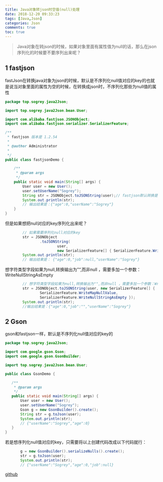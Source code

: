 ```yaml
---
title: Java对象转json时空值(null)处理
date: 2018-12-20 09:33:23
tags: [Java,Json]
categories: Json
comments: true
toc: true
---
```


> Java对象在转json的时候，如果对象里面有属性值为null的话，那么在json序列化的时候要不要序列出来呢？

<!-- more -->

## 1 fastjson

fastJson在转换java对象为json的时候，默认是不序列化null值对应的key的也就是说当对象里面的属性为空的时候，在转换成json时，不序列化那些为null值的属性

``` java
package top.sogrey.java2Json;

import top.sogrey.java2Json.bean.User;

import com.alibaba.fastjson.JSONObject;
import com.alibaba.fastjson.serializer.SerializerFeature;

/**
 * fastjson 版本是 1.2.54
 * 
 * @author Administrator
 * 
 */
public class fastjsonDemo {

	/**
	 * @param args
	 */
	public static void main(String[] args) {
		User user = new User();
		user.setUserName("Sogrey");
		String str = JSONObject.toJSONString(user);// fastjson默认转换是不序列化null值对应的key的
		System.out.println(str);
		// 输出结果是：{"age":0,"userName":"Sogrey"}
	}
}

```

但是如果想把null对应的key序列化出来呢？ 

``` java
		// 如果需要序列化null对应的key
		str = JSONObject
				.toJSONString(
						user,
						new SerializerFeature[] { SerializerFeature.WriteMapNullValue });
		System.out.println(str);
		// 输出结果是： {"age":0,"job":null,"userName":"Sogrey"}
```

想字符类型字段如果为null,转换输出为”“,而非null ，需要多加一个参数：WriteNullStringAsEmpty

``` java
		// 想字符类型字段如果为null,转换输出为"",而非null ，需要多加一个参数：WriteNullStringAsEmpty
		str = JSONObject.toJSONString(user, new SerializerFeature[] {
				SerializerFeature.WriteMapNullValue,
				SerializerFeature.WriteNullStringAsEmpty });
		System.out.println(str);
		//输出结果是：{"age":0,"job":"","userName":"Sogrey"}
```

## 2  Gson

 gson和fastjson一样，默认是不序列化null值对应的key的

 ``` java
package top.sogrey.java2Json;

import com.google.gson.Gson;
import com.google.gson.GsonBuilder;

import top.sogrey.java2Json.bean.User;

public class GsonDemo {

	/**
	 * @param args
	 */
	public static void main(String[] args) {
		User user = new User();
		user.setUserName("Sogrey");
		Gson g = new GsonBuilder().create();
		String str = g.toJson(user);
		System.out.println(str);
		// {"userName":"Sogrey","age":0}
	}
}
 ```

 若是想序列化null值对应的key，只需要将以上创建代码改成以下代码就行：
 ``` java
		g = new GsonBuilder().serializeNulls().create();
		str = g.toJson(user);
		System.out.println(str);
		// {"userName":"Sogrey","age":0,"job":null}
 ```

[github](https://github.com/Sogrey/JavaBean2Json)